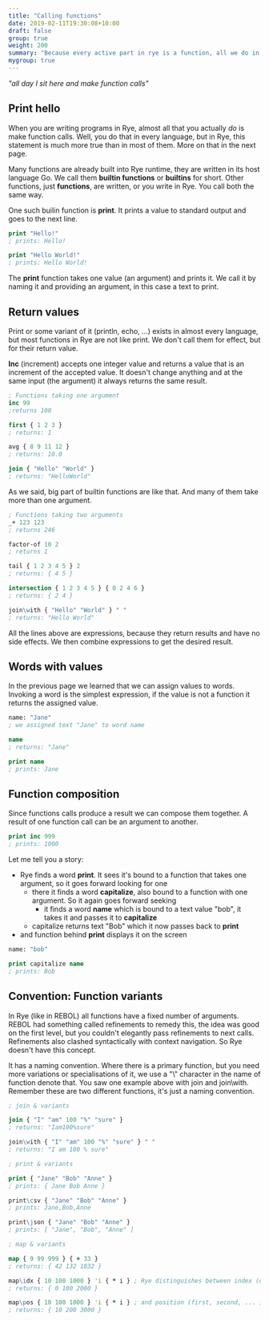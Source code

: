 ```yaml
---
title: "Calling functions"
date: 2019-02-11T19:30:08+10:00
draft: false
group: true
weight: 200
summary: "Because every active part in rye is a function, all we do in Rye is call functions."
mygroup: true
---
```


_"all day I sit here and make function calls"_

## Print hello

When you are writing programs in Rye, almost all that you actually _do_ is make function calls. Well, you do that in every language, but in Rye, this statement is much more true than in most of them. More on that in the next page.

Many functions are already built into Rye runtime, they are written in its host language Go. We call them **builtin functions** or **builtins** for short. Other functions, just **functions**, are written, or you write in Rye. You
call both the same way.

One such builin function is **print**. It prints a value to standard output and goes to the next line.


```clojure
print "Hello!"
; prints: Hello!

print "Hello World!"
; prints: Hello World!
```

The **print** function takes one value (an argument) and prints it. We call it by naming it and providing an argument, in this case a text to print.

## Return values

Print or some variant of it (println, echo, ...) exists in almost every language, but most functions in Rye are not like print. We don't call them for effect, but for their return value.

**Inc** (increment) accepts one integer value and returns a value that is an increment of the accepted value. It doesn't change anything and at the same input (the argument) it always returns the same result. 

```clojure
; Functions taking one argument
inc 99
;returns 100

first { 1 2 3 }
; returns: 1

avg { 8 9 11 12 }
; returns: 10.0

join { "Hello" "World" }
; returns: "HelloWorld"
```

As we said, big part of builtin functions are like that. And many of them take more than one argument.

```clojure
; Functions taking two arguments
_+ 123 123
; returns 246

factor-of 10 2
; returns 1

tail { 1 2 3 4 5 } 2
; returns: { 4 5 }

intersection { 1 2 3 4 5 } { 0 2 4 6 }
; returns: { 2 4 }

join\with { "Hello" "World" } " "
; returns: "Hello World"
```

All the lines above are expressions, because they return results and have no side effects. We then combine expressions to get the desired result.
<!-- We create programs by combining functions like above and adding some functions that affect the state, print things, load and save them to disc, display. -->

## Words with values

In the previous page we learned that we can assign values to words. Invoking a word is the simplest expression, if the value is not a function it returns the assigned value.

```clojure
name: "Jane"
; we assigned text "Jane" to word name

name
; returns: "Jane"

print name
; prints: Jane
```

## Function composition

Since functions calls produce a result we can compose them together. A result of one function call can be an argument to another.

```clojure
print inc 999
; prints: 1000
```

Let me tell you a story:

* Rye finds a word **print**. It sees it's bound to a function that takes one argument, so it goes forward looking for one
  * there it finds a word **capitalize**, also bound to a function with one argument. So it again goes forward seeking
    * it finds a word **name** which is bound to a text value "bob", it takes it and passes it to **capitalize**
  * capitalize returns text "Bob" which it now passes back to **print**
* and function behind **print** displays it on the screen

```clojure
name: "bob"

print capitalize name
; prints: Bob
```

<!-- Conctructor functions are no different than any other function. Their only difference is in functionality and we try to name them consistently.-->

## Convention: Function variants

In Rye (like in REBOL) all functions have a fixed number of arguments. REBOL had something called refinements to remedy this, the idea was good on the first level, but you couldn't elegantly pass refinements to next calls. Refinements also 
clashed syntactically with context navigation. So Rye doesn't have this concept.

It has a naming convention. Where there is a primary function, but you need more variations or specialisations of it, we use a "\\" character in the name of function denote that. You saw one example above with join and join\with. Remember these are
two different functions, it's just a naming convention.

```clojure
; join & variants

join { "I" "am" 100 "%" "sure" }
; returns: "Iam100%sure"

join\with { "I" "am" 100 "%" "sure" } " "
; returns: "I am 100 % sure"

; print & variants

print { "Jane" "Bob" "Anne" }
; prints: { Jane Bob Anne }

print\csv { "Jane" "Bob" "Anne" }
; prints: Jane,Bob,Anne

print\json { "Jane" "Bob" "Anne" }
; prints: [ "Jane", "Bob", "Anne" ]

; map & variants

map { 9 99 999 } { + 33 }
; returns: { 42 132 1032 }

map\idx { 10 100 1000 } 'i { * i } ; Rye distinguishes between index (offset)
; returns: { 0 100 2000 }

map\pos { 10 100 1000 } 'i { * i } ; and position (first, second, ... )
; returns: { 10 200 3000 }
```
